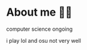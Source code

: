 # About me 🐱‍👤

<!--
**Phloydy/Phloydy** is a ✨ _special_ ✨ repository because its `README.md` (this file) appears on your GitHub profile.

Here are some ideas to get you started:
-->

computer science ongoing



i play lol and osu not very well

